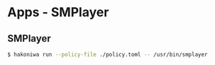 # Apps - SMPlayer


## SMPlayer

```sh
$ hakoniwa run --policy-file ./policy.toml -- /usr/bin/smplayer
```
